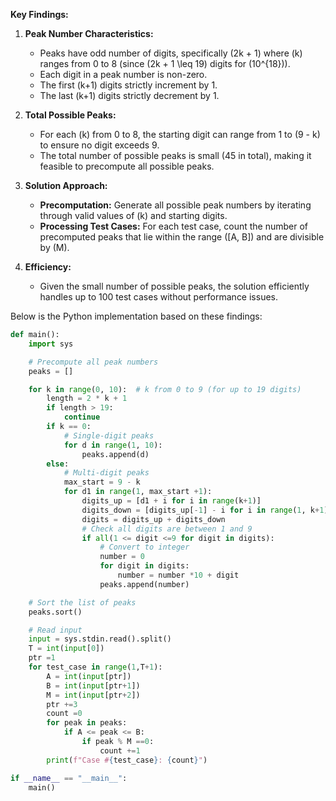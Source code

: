 **Key Findings:**

1. **Peak Number Characteristics:**
   - Peaks have odd number of digits, specifically \(2k + 1\) where \(k\) ranges from 0 to 8 (since \(2k + 1 \leq 19\) digits for \(10^{18}\)).
   - Each digit in a peak number is non-zero.
   - The first \(k+1\) digits strictly increment by 1.
   - The last \(k+1\) digits strictly decrement by 1.

2. **Total Possible Peaks:**
   - For each \(k\) from 0 to 8, the starting digit can range from 1 to \(9 - k\) to ensure no digit exceeds 9.
   - The total number of possible peaks is small (45 in total), making it feasible to precompute all possible peaks.

3. **Solution Approach:**
   - **Precomputation:** Generate all possible peak numbers by iterating through valid values of \(k\) and starting digits.
   - **Processing Test Cases:** For each test case, count the number of precomputed peaks that lie within the range \([A, B]\) and are divisible by \(M\).

4. **Efficiency:**
   - Given the small number of possible peaks, the solution efficiently handles up to 100 test cases without performance issues.

Below is the Python implementation based on these findings:

```python
def main():
    import sys

    # Precompute all peak numbers
    peaks = []

    for k in range(0, 10):  # k from 0 to 9 (for up to 19 digits)
        length = 2 * k + 1
        if length > 19:
            continue
        if k == 0:
            # Single-digit peaks
            for d in range(1, 10):
                peaks.append(d)
        else:
            # Multi-digit peaks
            max_start = 9 - k
            for d1 in range(1, max_start +1):
                digits_up = [d1 + i for i in range(k+1)]
                digits_down = [digits_up[-1] - i for i in range(1, k+1)]
                digits = digits_up + digits_down
                # Check all digits are between 1 and 9
                if all(1 <= digit <=9 for digit in digits):
                    # Convert to integer
                    number = 0
                    for digit in digits:
                        number = number *10 + digit
                    peaks.append(number)

    # Sort the list of peaks
    peaks.sort()

    # Read input
    input = sys.stdin.read().split()
    T = int(input[0])
    ptr =1
    for test_case in range(1,T+1):
        A = int(input[ptr])
        B = int(input[ptr+1])
        M = int(input[ptr+2])
        ptr +=3
        count =0
        for peak in peaks:
            if A <= peak <= B:
                if peak % M ==0:
                    count +=1
        print(f"Case #{test_case}: {count}")

if __name__ == "__main__":
    main()
```